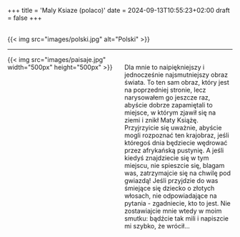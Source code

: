 +++
title = 'Maly Ksiaze (polaco)'
date = 2024-09-13T10:55:23+02:00
draft = false
+++


<br/>
{{< img src="images/polski.jpg" alt="Polski" >}}

-----------------------

<div style="display: flex; align-items: flex-start;">
  <div style="flex: 1; margin-right: 20px;">
    {{< img src="images/paisaje.jpg" width="500px" height="500px"  >}}
  </div>
  <div style="flex: 1;">
<br/>
Dla mnie to naipiękniejszy i jednocześnie najsmutniejszy obraz świata. To ten sam obraz, który jest na poprzedniej stronie, lecz narysowałem go jeszcze raz, abyście dobrze zapamiętali to miejsce, w którym zjawił się na ziemi i znikł Maty Książę. Przyjrzyicie się uważnie, abyście mogli rozpoznać ten krajobraz, jeśli któregoś dnia będziecie wędrować przez afrykańską pustynię. 
A jeśli kiedyś znajdziecie się w tym miejscu, nie spieszcie się, blagam was, zatrzymajcie się na chwilę pod gwiazdą! Jeśli przyjdzie do was śmiejące się dziecko o złotych włosach, nie odpowiadające na pytania - zgadniecie, kto to jest. Nie zostawiajcie mnie wtedy w moim smutku: bądźcie tak mili i napiszcie mi szybko, że wrócił...

   </div>
</div>